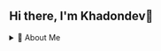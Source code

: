 ## Hi there, I'm Khadondev👋

<details>
  <summary>📜 About Me</summary>

```javascript
class KhadonDev {
  constructor() {
    this.school = "UIT 😎";
    this.pronouns = "he/him";
    this.hobbies = ["Coding", "Programming", "Music", "Youtube"];
    this.programmingLanguages = ["JavaScript", "TypeScript"];
  }
}
```

<br>
<h2 align="center">🤗Contact with me👋</h2>
<br>
<div align="left">
 <a href="https://khadon.io.vn" target="blank">
    <img width="90" height="90" src="images/khadon.webp" alt="khadon" />
  </a>
   <a href="https://www.linkedin.com/in/kha-nguyen1301" target="blank">
    <img width="90" height="90" src="images/linkedln.png" alt="khadon-linkedin" />
  </a>
</div>
<h2 align="center">🛠 Technologies and Tools 🛠</h2>
<br>
<!-- https://simpleicons.org/ -->
<span><img src="https://img.shields.io/badge/JavaScript-282C34?logo=javascript&logoColor=F7DF1E" alt="JavaScript logo" title="JavaScript" height="25" /></span>
&nbsp;
<span><img src="https://img.shields.io/badge/TypeScript-282C34?logo=typescript&logoColor=3178C6" alt="TypeScript logo" title="TypeScript" height="25" /></span>
&nbsp;
<span><img src="https://img.shields.io/badge/ReactJS-282C34?logo=react&logoColor=61DAFB" alt="ReactJS logo" title="ReactJS" height="25" /></span>
&nbsp;
<span><img src="https://img.shields.io/badge/Next.js-282C34?logo=nextdotjs&logoColor=white" alt="Nextjs logo" title="Nextjs" height="25" /></span>
&nbsp;
<span><img src="https://img.shields.io/badge/Node.js-282C34?logo=node.js&logoColor=00F200" alt="Node.js logo" title="Node.js" height="25" /></span>
&nbsp;
<span><img src="https://img.shields.io/badge/Express-282C34?logo=express&logoColor=FFFFFF" alt="Express.js logo" title="Express.js" height="25" /></span>
&nbsp;
<span><img src="https://img.shields.io/badge/MongoDB-282C34?logo=mongodb&logoColor=47A248" alt="MongoDB logo" title="MongoDB" height="25" /></span>
&nbsp;
<span><img src="https://img.shields.io/badge/Tailwind%20CSS-282C34?logo=tailwind-css&logoColor=38B2AC" alt="TailwindCSS logo" title="TailwindCSS" height="25" /></span>
&nbsp;
<span><img src="https://img.shields.io/badge/HTML5-282C34?logo=html5&logoColor=E34F26" alt="HTML5 logo" title="HTML5" height="25" /></span>
&nbsp;
<span><img src="https://img.shields.io/badge/CSS3-282C34?logo=css3&logoColor=1572B6" alt="CSS3 logo" title="CSS3" height="25" /></span>
&nbsp;
<span><img src="https://img.shields.io/badge/Sass-282C34?logo=sass&logoColor=CC6699" alt="SASS logo" title="SASS" height="25" /></span>
&nbsp;
<span><img src="https://img.shields.io/badge/Bootstrap-282C34?logo=bootstrap&logoColor=7952B3" alt="Bootstrap logo" title="Bootstrap" height="25" /></span>
&nbsp;
<span><img src="https://img.shields.io/badge/git-282C34?logo=git&logoColor=F05032" alt="git logo" title="git" height="25" /></span>
&nbsp;
<span><img src="https://img.shields.io/badge/VS%20Code-007ACC?logo=visualstudiocode&logoColor=white" alt="Visual Studio Code logo" title="Visual Studio Code" height="25" /></span>
&nbsp;
<span><img src="https://img.shields.io/badge/Firebase-282C34?logo=firebase&logoColor=FFCA28" alt="Firebase logo" title="Firebase" height="25" /></span>
&nbsp;
<span><img src="https://img.shields.io/badge/ReduxToolkit-282C34?logo=redux&logoColor=764ABC" alt="Redux logo" title="ReduxToolkit" height="25" /></span>
&nbsp;
<span><img src="https://img.shields.io/badge/PostgreSQL-336791?logo=postgresql&logoColor=white" alt="Postgresql logo" title="Postgresql" height="25" /></span>
&nbsp;

<a href="#" target="_blank">
<img src="svg/khadon.svg" width="1200" alt="khadon" />
</a>
